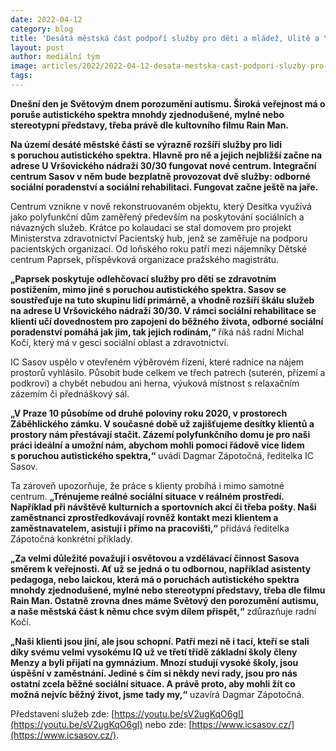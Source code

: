 ```yaml
---
date: 2022-04-12
category: blog
title: 'Desátá městská část podpoří služby pro děti a mládež, Ulitě a YMCE poskytne 3,2 miliony korun'
layout: post
author: mediální tým
image: articles/2022/2022-04-12-desata-mestska-cast-podpori-sluzby-pro-deti-a-mladez-ulite-a-ymce-poskytne-32-miliony-korun.jpg
tags:
---
```


**Dnešní den je Světovým dnem porozumění autismu. Široká veřejnost má o poruše autistického spektra mnohdy zjednodušené, mylné nebo stereotypní představy, třeba právě dle kultovního filmu Rain Man.**

**Na území desáté městské části se výrazně rozšíří služby pro lidi s poruchou autistického spektra. Hlavně pro ně a jejich nejbližší začne na adrese U Vršovického nádraží 30/30 fungovat nové centrum. Integrační centrum Sasov v něm bude bezplatně provozovat dvě služby: odborné sociální poradenství a sociální rehabilitaci. Fungovat začne ještě na jaře.**

Centrum vznikne v nově rekonstruovaném objektu, který Desítka využívá jako polyfunkční dům zaměřený především na poskytování sociálních a návazných služeb. Krátce po kolaudaci se stal domovem pro projekt Ministerstva zdravotnictví Pacientský hub, jenž se zaměřuje na podporu pacientských organizací. Od loňského roku patří mezi nájemníky Dětské centrum Paprsek, příspěvková organizace pražského magistrátu.

**„Paprsek poskytuje odlehčovací služby pro děti se zdravotním postižením, mimo jiné s poruchou autistického spektra. Sasov se soustřeďuje na tuto skupinu lidí primárně, a vhodně rozšíří škálu služeb na adrese U Vršovického nádraží 30/30. V rámci sociální rehabilitace se klienti učí dovednostem pro zapojení do běžného života, odborné sociální poradenství pomáhá jak jim, tak jejich rodinám,“** říká náš radní Michal Kočí, který má v gesci sociální oblast a zdravotnictví.

IC Sasov uspělo v otevřeném výběrovém řízení, které radnice na nájem prostorů vyhlásilo. Působit bude celkem ve třech patrech (suterén, přízemí a podkroví) a chybět nebudou ani herna, výuková místnost s relaxačním zázemím či přednáškový sál.

**„V Praze 10 působíme od druhé poloviny roku 2020, v prostorech Záběhlického zámku. V současné době už zajišťujeme desítky klientů a prostory nám přestávají stačit. Zázemí polyfunkčního domu je pro naši práci ideální a umožní nám, abychom mohli pomoci řádově více lidem s poruchou autistického spektra,“** uvádí Dagmar Zápotočná, ředitelka IC Sasov. 

Ta zároveň upozorňuje, že práce s klienty probíhá i mimo samotné centrum. **„Trénujeme reálné sociální situace v reálném prostředí. Například při návštěvě kulturních a sportovních akcí či třeba pošty. Naši zaměstnanci zprostředkovávají rovněž kontakt mezi klientem a zaměstnavatelem, asistují i přímo na pracovišti,“** přidává ředitelka Zápotočná konkrétní příklady.

**„Za velmi důležité považuji i osvětovou a vzdělávací činnost Sasova směrem k veřejnosti. Ať už se jedná o tu odbornou, například asistenty pedagoga, nebo laickou, která má o poruchách autistického spektra mnohdy zjednodušené, mylné nebo stereotypní představy, třeba dle filmu Rain Man. Ostatně zrovna dnes máme Světový den porozumění autismu, a naše městská část k němu chce svým dílem přispět,“** zdůrazňuje radní Kočí.  

**„Naši klienti jsou jiní, ale jsou schopní. Patří mezi ně i tací, kteří se stali díky svému velmi vysokému IQ už ve třetí třídě základní školy členy Menzy a byli přijatí na gymnázium. Mnozí studují vysoké školy, jsou úspěšní v zaměstnání. Jediné s čím si někdy neví rady, jsou pro nás ostatní zcela běžné sociální situace. A právě proto, aby mohli žít co možná nejvíc běžný život, jsme tady my,“** uzavírá Dagmar Zápotočná. 

Představení služeb zde: [https://youtu.be/sV2ugKqO6gI](https://youtu.be/sV2ugKqO6gI) nebo zde: [https://www.icsasov.cz/](https://www.icsasov.cz/).
